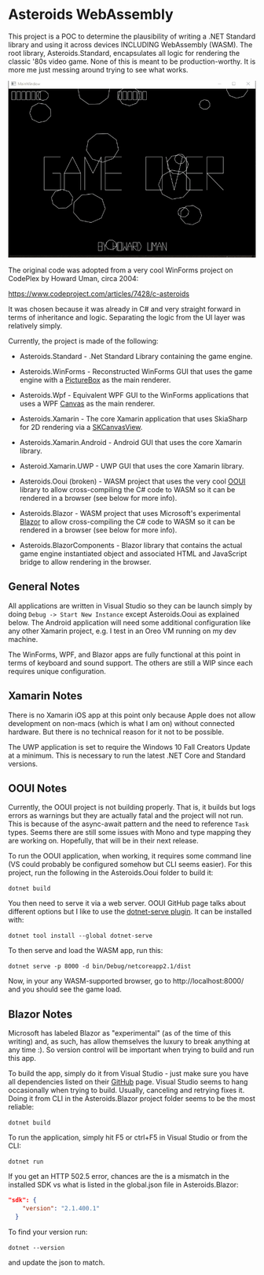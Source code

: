 # Asteroids WebAssembly

This project is a POC to determine the plausibility of writing a .NET Standard library and using it across devices INCLUDING WebAssembly (WASM).  The root library, Asteroids.Standard, encapsulates all logic for rendering the classic '80s video game.  None of this is meant to be production-worthy.  It is more me just messing around trying to see what works.

<div style="text-align: center;">
    <a href="Documents/Screeny.gif" target="_blank">
        <img src="Documents/Screeny.gif" alt="Screen Shot" >
    </a>  
</div>

The original code was adopted from a very cool WinForms project on  CodePlex by Howard Uman, circa 2004:

https://www.codeproject.com/articles/7428/c-asteroids

It was chosen because it was already in C# and very straight forward in terms of inheritance and logic.  Separating the logic from the UI layer was relatively simply.

Currently, the project is made of the following:

- Asteroids.Standard - .Net Standard Library containing the game engine.

- Asteroids.WinForms - Reconstructed WinForms GUI that uses the game engine with a [PictureBox](https://docs.microsoft.com/en-us/dotnet/api/system.windows.forms.picturebox) as the main renderer.

- Asteroids.Wpf - Equivalent WPF GUI to the WinForms applications that uses a WPF [Canvas](https://docs.microsoft.com/en-us/dotnet/api/system.windows.controls.canvas) as the main renderer.

- Asteroids.Xamarin - The core Xamarin application that uses SkiaSharp for 2D rendering via a [SKCanvasView](https://docs.microsoft.com/en-us/dotnet/api/skiasharp.views.forms.skcanvasview).

- Asteroids.Xamarin.Android - Android GUI that uses the core Xamarin library.

- Asteroid.Xamarin.UWP - UWP GUI that uses the core Xamarin library.

- Asteroids.Ooui (broken) - WASM project that uses the very cool [OOUI](https://github.com/praeclarum/Ooui) library to allow cross-compiling the C# code to WASM so it can be rendered in a browser (see below for more info).

- Asteroids.Blazor - WASM project that uses Microsoft's experimental [Blazor](https://github.com/aspnet/blazor) to allow cross-compiling the C# code to WASM so it can be rendered in a browser (see below for more info).

- Asteroids.BlazorComponents - Blazor library that contains the actual game engine instantiated object and associated HTML and JavaScript bridge to allow rendering in the browser.

## General Notes

All applications are written in Visual Studio so they can be launch simply by doing `Debug -> Start New Instance` except Asteroids.Ooui as explained below.   The Android application will need some additional configuration like any other Xamarin project, e.g. I test in an Oreo VM running on my dev machine.

The WinForms, WPF, and Blazor apps are fully functional at this point in terms of keyboard and sound support.  The others are still a WIP since each requires unique configuration.

## Xamarin Notes

There is no Xamarin iOS app at this point only because Apple does not allow development on non-macs (which is what I am on) without connected hardware.  But there is no technical reason for it not to be possible.

The UWP application is set to require the Windows 10 Fall Creators Update at a minimum.  This is necessary to run the latest .NET Core and Standard versions.

## OOUI Notes

Currently, the OOUI project is not building properly.  That is, it builds but logs errors as warnings but they are actually fatal and the project will not run.  This is because of the async-await pattern and the need to reference `Task` types.  Seems there are still some issues with Mono and type mapping they are working on.  Hopefully, that will be in their next release.

To run the OOUI application, when working, it requires some command line (VS could probably be configured somehow but CLI seems easier).  For this project, run the following in the Asteroids.Ooui folder to build it:

`dotnet build`

You then need to serve it via a web server.  OOUI GitHub page talks about different options but I like to use the [dotnet-serve plugin](https://github.com/natemcmaster/dotnet-serve).  It can be installed with:

`dotnet tool install --global dotnet-serve`

To then serve and load the WASM app, run this:

`dotnet serve -p 8000 -d bin/Debug/netcoreapp2.1/dist`

Now, in your any WASM-supported browser, go to http://localhost:8000/ and you should see the game load.

## Blazor Notes

Microsoft has labeled Blazor as "experimental" (as of the time of this writing) and, as such, has allow themselves the luxury to break anything at any time :).  So version control will be important when trying to build and run this app.

To build the app, simply do it from Visual Studio - just make sure you have all dependencies listed on their [GitHub](https://github.com/aspnet/blazor) page. Visual Studio seems to hang occasionally when trying to build.  Usually, canceling and retrying fixes it.  Doing it from CLI in the Asteroids.Blazor project folder seems to be the most reliable:

`dotnet build`

To run the application, simply hit F5 or ctrl+F5 in Visual Studio or from the CLI:

`dotnet run`

If you get an HTTP 502.5 error, chances are the is a mismatch in the installed SDK vs what is listed in the global.json file in Asteroids.Blazor:

```json
"sdk": {
    "version": "2.1.400.1"
  }
```

To find your version run:

`dotnet --version`

and update the json to match.